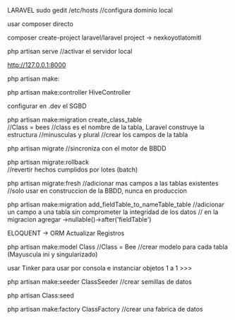 LARAVEL
sudo gedit /etc/hosts 
//configura dominio local

usar composer directo

composer create-project laravel/laravel project  → nexkoyotlatomitl

php artisan serve
//activar el servidor local

http://127.0.0.1:8000



php artisan make:

php artisan make:controller HiveController

configurar en .dev el SGBD

php artisan make:migration create_class_table  
//Class = bees 
//class es el nombre de la tabla, Laravel construye la estructura
//minusculas y plural
//crear los campos de la tabla 

php artisan migrate
//sincroniza con el motor de BBDD

php artisan migrate:rollback  
//revertir hechos cumplidos por lotes (batch)

php artisan migrate:fresh 
//adicionar mas campos a las tablas existentes
//solo usar en construccion de la BBDD, nunca en produccion

php artisan make:migration add_fieldTable_to_nameTable_table
//adicionar un campo a una tabla sin comprometer la integridad de los datos
// en la migracion agregar   ->nullable()->after('fieldTable')


ELOQUENT -> ORM
Actualizar Registros

php artisan make:model Class
//Class = Bee
//crear modelo para cada tabla  (Mayuscula ini y singularizado)


usar Tinker  para usar por consola e instanciar objetos 1 a 1 >>>


php artisan make:seeder ClassSeeder
//crear semillas de datos

php artisan Class:seed

php artisan make:factory ClassFactory
//crear una fabrica de datos 
